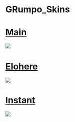 # GRumpo_Skins

# [Main](https://grumpo.s-ul.eu/ZnnGZCEI) 
![](https://osu.ppy.sh/ss/16210237/9c7c)

# [Elohere](https://grumpo.s-ul.eu/HuJfdSwi) 
![](https://osu.ppy.sh/ss/16210259/4562)

# [Instant](https://grumpo.s-ul.eu/4WCZcxP8)
![](https://osu.ppy.sh/ss/16210267/f71c)
